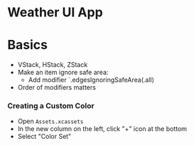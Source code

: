 # Weather UI App 

# Basics

- VStack, HStack, ZStack
- Make an item ignore safe area:
  - Add modifier `.edgesIgnoringSafeArea(.all)
- Order of modifiers matters

### Creating a Custom Color

- Open `Assets.xcassets`
- In the new column on the left, click "+" icon at the bottom
- Select "Color Set"


















